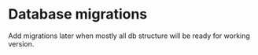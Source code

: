 # Database migrations

Add migrations later when mostly all db structure will be ready for working version.
